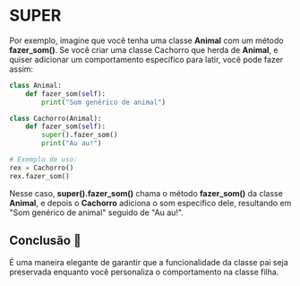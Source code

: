# SUPER

Por exemplo, imagine que você tenha uma classe **Animal** com um método **fazer_som()**. Se você criar uma classe Cachorro que herda de **Animal**, e quiser adicionar um comportamento específico para latir, você pode fazer assim:
````python
class Animal:
    def fazer_som(self):
        print("Som genérico de animal")

class Cachorro(Animal):
    def fazer_som(self):
        super().fazer_som()
        print("Au au!")

# Exemplo de uso:
rex = Cachorro()
rex.fazer_som()
````
Nesse caso, **super().fazer_som()** chama o método **fazer_som()** da classe **Animal**, e depois o **Cachorro** adiciona o som específico dele, resultando em "Som genérico de animal" seguido de "Au au!".

## Conclusão 🎯
É uma maneira elegante de garantir que a funcionalidade da classe pai seja preservada enquanto você personaliza o comportamento na classe filha.